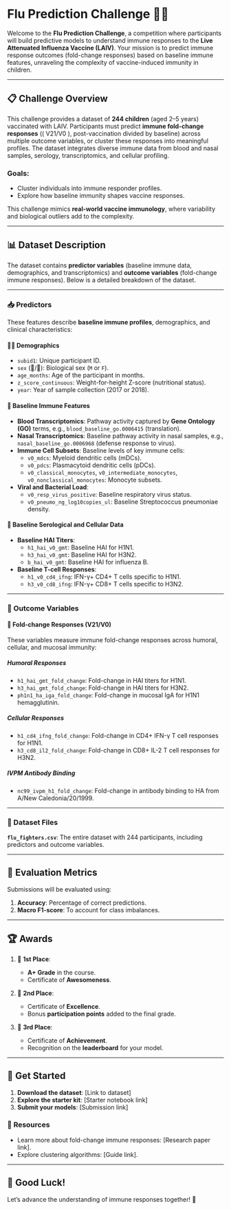# **Flu Prediction Challenge 🧬💉**

Welcome to the **Flu Prediction Challenge**, a competition where participants will build predictive models to understand immune responses to the **Live Attenuated Influenza Vaccine (LAIV)**. Your mission is to predict immune response outcomes (fold-change responses) based on baseline immune features, unraveling the complexity of vaccine-induced immunity in children.

---

## 📋 **Challenge Overview**

This challenge provides a dataset of **244 children** (aged 2–5 years) vaccinated with LAIV. Participants must predict **immune fold-change responses** (\( V21/V0 \), post-vaccination divided by baseline) across multiple outcome variables, or cluster these responses into meaningful profiles. The dataset integrates diverse immune data from blood and nasal samples, serology, transcriptomics, and cellular profiling.

### Goals:
- Cluster individuals into immune responder profiles.  
- Explore how baseline immunity shapes vaccine responses.  

This challenge mimics **real-world vaccine immunology**, where variability and biological outliers add to the complexity.

---

## 📊 **Dataset Description**

The dataset contains **predictor variables** (baseline immune data, demographics, and transcriptomics) and **outcome variables** (fold-change immune responses). 
Below is a detailed breakdown of the dataset.

---

### **📥 Predictors**

These features describe **baseline immune profiles**, demographics, and clinical characteristics:

#### 🧑‍🔬 **Demographics**
- `subid1`: Unique participant ID.  
- `sex` (🔵/🔴): Biological sex (`M` or `F`).  
- `age_months`: Age of the participant in months.  
- `z_score_continuous`: Weight-for-height Z-score (nutritional status).  
- `year`: Year of sample collection (2017 or 2018).  

#### 🧬 **Baseline Immune Features**
- **Blood Transcriptomics**: Pathway activity captured by **Gene Ontology (GO)** terms, e.g., `blood_baseline_go.0006415` (translation).  
- **Nasal Transcriptomics**: Baseline pathway activity in nasal samples, e.g., `nasal_baseline_go.0006968` (defense response to virus).  
- **Immune Cell Subsets**: Baseline levels of key immune cells:
  - `v0_mdcs`: Myeloid dendritic cells (mDCs).  
  - `v0_pdcs`: Plasmacytoid dendritic cells (pDCs).  
  - `v0_classical_monocytes`, `v0_intermediate_monocytes`, `v0_nonclassical_monocytes`: Monocyte subsets.  
- **Viral and Bacterial Load**:
  - `v0_resp_virus_positive`: Baseline respiratory virus status.  
  - `v0_pneumo_ng_log10copies_ul`: Baseline Streptococcus pneumoniae density.  

#### 💉 **Baseline Serological and Cellular Data**
- **Baseline HAI Titers**:
  - `h1_hai_v0_gmt`: Baseline HAI for H1N1.  
  - `h3_hai_v0_gmt`: Baseline HAI for H3N2.  
  - `b_hai_v0_gmt`: Baseline HAI for influenza B.  
- **Baseline T-cell Responses**:  
  - `h1_v0_cd4_ifng`: IFN-γ+ CD4+ T cells specific to H1N1.  
  - `h3_v0_cd8_ifng`: IFN-γ+ CD8+ T cells specific to H3N2.  

---

### **🎯 Outcome Variables**

#### 🔬 **Fold-change Responses (V21/V0)**
These variables measure immune fold-change responses across humoral, cellular, and mucosal immunity:

##### **Humoral Responses**
- `h1_hai_gmt_fold_change`: Fold-change in HAI titers for H1N1.  
- `h3_hai_gmt_fold_change`: Fold-change in HAI titers for H3N2.  
- `ph1n1_ha_iga_fold_change`: Fold-change in mucosal IgA for H1N1 hemagglutinin.  

##### **Cellular Responses**
- `h1_cd4_ifng_fold_change`: Fold-change in CD4+ IFN-γ T cell responses for H1N1.  
- `h3_cd8_il2_fold_change`: Fold-change in CD8+ IL-2 T cell responses for H3N2.  

##### **IVPM Antibody Binding**
- `nc99_ivpm_h1_fold_change`: Fold-change in antibody binding to HA from A/New Caledonia/20/1999.

---

### **📂 Dataset Files**

**`flu_fighters.csv`**: The entire dataset with 244 participants, including predictors and outcome variables.  


---

## 🧠 **Evaluation Metrics**

Submissions will be evaluated using:
1. **Accuracy**: Percentage of correct predictions.  
2. **Macro F1-score**: To account for class imbalances.

---

## 🏆 **Awards**

1. 🥇 **1st Place**:  
   - **A+ Grade** in the course.  
   - Certificate of **Awesomeness**.  

2. 🥈 **2nd Place**:  
   - Certificate of **Excellence**.  
   - Bonus **participation points** added to the final grade.

3. 🥉 **3rd Place**:  
   - Certificate of **Achievement**.  
   - Recognition on the **leaderboard** for your model.  

---

## 🚀 **Get Started**

1. **Download the dataset**: [Link to dataset]  
2. **Explore the starter kit**: [Starter notebook link]  
3. **Submit your models**: [Submission link]  

### 📖 **Resources**
- Learn more about fold-change immune responses: [Research paper link].  
- Explore clustering algorithms: [Guide link].  

---

## 🌟 **Good Luck!**

Let’s advance the understanding of immune responses together! 💪
